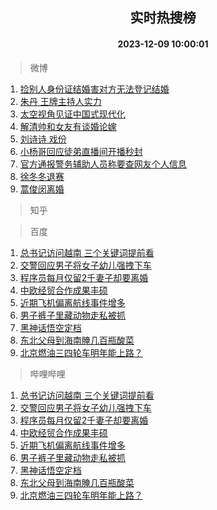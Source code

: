 <div align="center"><h2>实时热搜榜</h2><h4>2023-12-09 10:00:01</h4></div>

> 微博  

1. [捡别人身份证结婚害对方无法登记结婚](https://s.weibo.com/weibo?q=%23%E6%8D%A1%E5%88%AB%E4%BA%BA%E8%BA%AB%E4%BB%BD%E8%AF%81%E7%BB%93%E5%A9%9A%E5%AE%B3%E5%AF%B9%E6%96%B9%E6%97%A0%E6%B3%95%E7%99%BB%E8%AE%B0%E7%BB%93%E5%A9%9A%23&t=31&band_rank=1&Refer=top)<br />
2. [朱丹 王牌主持人实力](https://s.weibo.com/weibo?q=%E6%9C%B1%E4%B8%B9%20%E7%8E%8B%E7%89%8C%E4%B8%BB%E6%8C%81%E4%BA%BA%E5%AE%9E%E5%8A%9B&t=31&band_rank=2&Refer=top)<br />
3. [太空视角见证中国式现代化](https://s.weibo.com/weibo?q=%23%E5%A4%AA%E7%A9%BA%E8%A7%86%E8%A7%92%E8%A7%81%E8%AF%81%E4%B8%AD%E5%9B%BD%E5%BC%8F%E7%8E%B0%E4%BB%A3%E5%8C%96%23&t=31&band_rank=3&Refer=top)<br />
4. [解清帅和女友有谈婚论嫁](https://s.weibo.com/weibo?q=%23%E8%A7%A3%E6%B8%85%E5%B8%85%E5%92%8C%E5%A5%B3%E5%8F%8B%E6%9C%89%E8%B0%88%E5%A9%9A%E8%AE%BA%E5%AB%81%23&t=31&band_rank=4&Refer=top)<br />
5. [刘诗诗 戏份](https://s.weibo.com/weibo?q=%E5%88%98%E8%AF%97%E8%AF%97%20%E6%88%8F%E4%BB%BD&t=31&band_rank=5&Refer=top)<br />
6. [小杨哥回应徒弟直播间开播秒封](https://s.weibo.com/weibo?q=%23%E5%B0%8F%E6%9D%A8%E5%93%A5%E5%9B%9E%E5%BA%94%E5%BE%92%E5%BC%9F%E7%9B%B4%E6%92%AD%E9%97%B4%E5%BC%80%E6%92%AD%E7%A7%92%E5%B0%81%23&t=31&band_rank=6&Refer=top)<br />
7. [官方通报警务辅助人员称要查网友个人信息](https://s.weibo.com/weibo?q=%23%E5%AE%98%E6%96%B9%E9%80%9A%E6%8A%A5%E8%AD%A6%E5%8A%A1%E8%BE%85%E5%8A%A9%E4%BA%BA%E5%91%98%E7%A7%B0%E8%A6%81%E6%9F%A5%E7%BD%91%E5%8F%8B%E4%B8%AA%E4%BA%BA%E4%BF%A1%E6%81%AF%23&t=31&band_rank=7&Refer=top)<br />
8. [徐冬冬退赛](https://s.weibo.com/weibo?q=%23%E5%BE%90%E5%86%AC%E5%86%AC%E9%80%80%E8%B5%9B%23&t=31&band_rank=8&Refer=top)<br />
9. [蒿俊闵离婚](https://s.weibo.com/weibo?q=%23%E8%92%BF%E4%BF%8A%E9%97%B5%E7%A6%BB%E5%A9%9A%23&t=31&band_rank=9&Refer=top)<br />

> 知乎  


> 百度  

1. [总书记访问越南 三个关键词提前看](https://www.baidu.com/s?wd=%E6%80%BB%E4%B9%A6%E8%AE%B0%E8%AE%BF%E9%97%AE%E8%B6%8A%E5%8D%97+%E4%B8%89%E4%B8%AA%E5%85%B3%E9%94%AE%E8%AF%8D%E6%8F%90%E5%89%8D%E7%9C%8B&sa=fyb_news&rsv_dl=fyb_news)<br />
2. [交警回应男子将女子幼儿强拽下车](https://www.baidu.com/s?wd=%E4%BA%A4%E8%AD%A6%E5%9B%9E%E5%BA%94%E7%94%B7%E5%AD%90%E5%B0%86%E5%A5%B3%E5%AD%90%E5%B9%BC%E5%84%BF%E5%BC%BA%E6%8B%BD%E4%B8%8B%E8%BD%A6&sa=fyb_news&rsv_dl=fyb_news)<br />
3. [程序员每月仅留2千妻子却要离婚](https://www.baidu.com/s?wd=%E7%A8%8B%E5%BA%8F%E5%91%98%E6%AF%8F%E6%9C%88%E4%BB%85%E7%95%992%E5%8D%83%E5%A6%BB%E5%AD%90%E5%8D%B4%E8%A6%81%E7%A6%BB%E5%A9%9A&sa=fyb_news&rsv_dl=fyb_news)<br />
4. [中欧经贸合作成果丰硕](https://www.baidu.com/s?wd=%E4%B8%AD%E6%AC%A7%E7%BB%8F%E8%B4%B8%E5%90%88%E4%BD%9C%E6%88%90%E6%9E%9C%E4%B8%B0%E7%A1%95&sa=fyb_news&rsv_dl=fyb_news)<br />
5. [近期飞机偏离航线事件增多](https://www.baidu.com/s?wd=%E8%BF%91%E6%9C%9F%E9%A3%9E%E6%9C%BA%E5%81%8F%E7%A6%BB%E8%88%AA%E7%BA%BF%E4%BA%8B%E4%BB%B6%E5%A2%9E%E5%A4%9A&sa=fyb_news&rsv_dl=fyb_news)<br />
6. [男子裤子里藏动物走私被抓](https://www.baidu.com/s?wd=%E7%94%B7%E5%AD%90%E8%A3%A4%E5%AD%90%E9%87%8C%E8%97%8F%E5%8A%A8%E7%89%A9%E8%B5%B0%E7%A7%81%E8%A2%AB%E6%8A%93&sa=fyb_news&rsv_dl=fyb_news)<br />
7. [黑神话悟空定档](https://www.baidu.com/s?wd=%E9%BB%91%E7%A5%9E%E8%AF%9D%E6%82%9F%E7%A9%BA%E5%AE%9A%E6%A1%A3&sa=fyb_news&rsv_dl=fyb_news)<br />
8. [东北父母到海南腌几百瓶酸菜](https://www.baidu.com/s?wd=%E4%B8%9C%E5%8C%97%E7%88%B6%E6%AF%8D%E5%88%B0%E6%B5%B7%E5%8D%97%E8%85%8C%E5%87%A0%E7%99%BE%E7%93%B6%E9%85%B8%E8%8F%9C&sa=fyb_news&rsv_dl=fyb_news)<br />
9. [北京燃油三四轮车明年能上路？](https://www.baidu.com/s?wd=%E5%8C%97%E4%BA%AC%E7%87%83%E6%B2%B9%E4%B8%89%E5%9B%9B%E8%BD%AE%E8%BD%A6%E6%98%8E%E5%B9%B4%E8%83%BD%E4%B8%8A%E8%B7%AF%EF%BC%9F&sa=fyb_news&rsv_dl=fyb_news)<br />

> 哔哩哔哩  

1. [总书记访问越南 三个关键词提前看](https://www.baidu.com/s?wd=%E6%80%BB%E4%B9%A6%E8%AE%B0%E8%AE%BF%E9%97%AE%E8%B6%8A%E5%8D%97+%E4%B8%89%E4%B8%AA%E5%85%B3%E9%94%AE%E8%AF%8D%E6%8F%90%E5%89%8D%E7%9C%8B&sa=fyb_news&rsv_dl=fyb_news)<br />
2. [交警回应男子将女子幼儿强拽下车](https://www.baidu.com/s?wd=%E4%BA%A4%E8%AD%A6%E5%9B%9E%E5%BA%94%E7%94%B7%E5%AD%90%E5%B0%86%E5%A5%B3%E5%AD%90%E5%B9%BC%E5%84%BF%E5%BC%BA%E6%8B%BD%E4%B8%8B%E8%BD%A6&sa=fyb_news&rsv_dl=fyb_news)<br />
3. [程序员每月仅留2千妻子却要离婚](https://www.baidu.com/s?wd=%E7%A8%8B%E5%BA%8F%E5%91%98%E6%AF%8F%E6%9C%88%E4%BB%85%E7%95%992%E5%8D%83%E5%A6%BB%E5%AD%90%E5%8D%B4%E8%A6%81%E7%A6%BB%E5%A9%9A&sa=fyb_news&rsv_dl=fyb_news)<br />
4. [中欧经贸合作成果丰硕](https://www.baidu.com/s?wd=%E4%B8%AD%E6%AC%A7%E7%BB%8F%E8%B4%B8%E5%90%88%E4%BD%9C%E6%88%90%E6%9E%9C%E4%B8%B0%E7%A1%95&sa=fyb_news&rsv_dl=fyb_news)<br />
5. [近期飞机偏离航线事件增多](https://www.baidu.com/s?wd=%E8%BF%91%E6%9C%9F%E9%A3%9E%E6%9C%BA%E5%81%8F%E7%A6%BB%E8%88%AA%E7%BA%BF%E4%BA%8B%E4%BB%B6%E5%A2%9E%E5%A4%9A&sa=fyb_news&rsv_dl=fyb_news)<br />
6. [男子裤子里藏动物走私被抓](https://www.baidu.com/s?wd=%E7%94%B7%E5%AD%90%E8%A3%A4%E5%AD%90%E9%87%8C%E8%97%8F%E5%8A%A8%E7%89%A9%E8%B5%B0%E7%A7%81%E8%A2%AB%E6%8A%93&sa=fyb_news&rsv_dl=fyb_news)<br />
7. [黑神话悟空定档](https://www.baidu.com/s?wd=%E9%BB%91%E7%A5%9E%E8%AF%9D%E6%82%9F%E7%A9%BA%E5%AE%9A%E6%A1%A3&sa=fyb_news&rsv_dl=fyb_news)<br />
8. [东北父母到海南腌几百瓶酸菜](https://www.baidu.com/s?wd=%E4%B8%9C%E5%8C%97%E7%88%B6%E6%AF%8D%E5%88%B0%E6%B5%B7%E5%8D%97%E8%85%8C%E5%87%A0%E7%99%BE%E7%93%B6%E9%85%B8%E8%8F%9C&sa=fyb_news&rsv_dl=fyb_news)<br />
9. [北京燃油三四轮车明年能上路？](https://www.baidu.com/s?wd=%E5%8C%97%E4%BA%AC%E7%87%83%E6%B2%B9%E4%B8%89%E5%9B%9B%E8%BD%AE%E8%BD%A6%E6%98%8E%E5%B9%B4%E8%83%BD%E4%B8%8A%E8%B7%AF%EF%BC%9F&sa=fyb_news&rsv_dl=fyb_news)<br />
